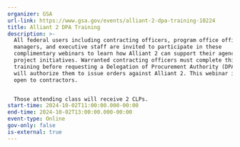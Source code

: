 ```yaml
---
organizer: GSA
url-link: https://www.gsa.gov/events/alliant-2-dpa-training-10224
title: Alliant 2 DPA Training
description: >-
  All federal users including contracting officers, program office officials,
  managers, and executive staff are invited to participate in these
  complimentary webinars to learn how Alliant 2 can support their agency IT
  project initiatives. Warranted contracting officers must complete this
  training before requesting a Delegation of Procurement Authority (DPA), which
  will authorize them to issue orders against Alliant 2. This webinar is not
  open to contractors.


  Those attending class will receive 2 CLPs.
start-time: 2024-10-02T11:00:00.000-00:00
end-time: 2024-10-02T13:00:00.000-00:00
event-type: Online
gov-only: false
is-external: true
---
```

